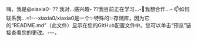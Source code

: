  嗨，我是@xiaxia0- ?? 我对...感兴趣- ??我目前正在学习...-💞️我想合作...- 📫如何联系我...<!---xiaxia0/xiaxia0是一个✨特殊的✨存储库，因为它的“README.md”（此文件）显示在您的GitHub配置文件中。您可以单击“预览”链接查看您的更改。---，


